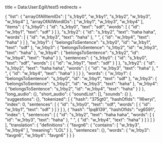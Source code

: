 title = Data:User:Egill/test5
redirects =
>>>>

{
    "list": {
        "arrayOfAllItemIDs": [
            "s_1rby0",
            "w_1rby1",
            "s_1rby2",
            "w_1rby3",
            "w_1rby4"
        ],
        "arrayOfAllWordIDs": [
            "w_1rby1",
            "w_1rby3",
            "w_1rby4"
        ],
        "items": {
            "s_1rby0": {
                "id": "s_1rby0",
                "text": "sdf",
                "words": [
                    {
                        "id": "w_1rby1",
                        "text": "sdf"
                    }
                ]
            },
            "s_1rby2": {
                "id": "s_1rby2",
                "text": "haha haha",
                "words": [
                    {
                        "id": "w_1rby3",
                        "text": "haha"
                    },
                    " ",
                    {
                        "id": "w_1rby4",
                        "text": "haha"
                    }
                ]
            },
            "w_1rby1": {
                "belongsToSentence": "s_1rby0",
                "id": "w_1rby1",
                "text": "sdf"
            },
            "w_1rby3": {
                "belongsToSentence": "s_1rby2",
                "id": "w_1rby3",
                "text": "haha"
            },
            "w_1rby4": {
                "belongsToSentence": "s_1rby2",
                "id": "w_1rby4",
                "text": "haha"
            }
        },
        "sentences": {
            "s_1rby0": {
                "id": "s_1rby0",
                "text": "sdf",
                "words": [
                    {
                        "id": "w_1rby1",
                        "text": "sdf"
                    }
                ]
            },
            "s_1rby2": {
                "id": "s_1rby2",
                "text": "haha haha",
                "words": [
                    {
                        "id": "w_1rby3",
                        "text": "haha"
                    },
                    " ",
                    {
                        "id": "w_1rby4",
                        "text": "haha"
                    }
                ]
            }
        },
        "words": {
            "w_1rby1": {
                "belongsToSentence": "s_1rby0",
                "id": "w_1rby1",
                "text": "sdf"
            },
            "w_1rby3": {
                "belongsToSentence": "s_1rby2",
                "id": "w_1rby3",
                "text": "haha"
            },
            "w_1rby4": {
                "belongsToSentence": "s_1rby2",
                "id": "w_1rby4",
                "text": "haha"
            }
        }
    },
    "long_audio": {},
    "short_audio": {
        "soundList": [],
        "sounds": {}
    },
    "suggestions": {},
    "tokenized": [
        {
            "hash": "375gt0",
            "hashOfIds": "1l6wryi",
            "index": 0,
            "sentences": [
                {
                    "id": "s_1rby0",
                    "text": "sdf",
                    "words": [
                        {
                            "id": "w_1rby1",
                            "text": "sdf"
                        }
                    ]
                }
            ]
        },
        {
            "hash": "1pq8139",
            "hashOfIds": "vg6591",
            "index": 1,
            "sentences": [
                {
                    "id": "s_1rby2",
                    "text": "haha haha",
                    "words": [
                        {
                            "id": "w_1rby3",
                            "text": "haha"
                        },
                        " ",
                        {
                            "id": "w_1rby4",
                            "text": "haha"
                        }
                    ]
                }
            ]
        }
    ],
    "translation": {
        "definitions": {
            "favgn6": {
                "contains": [
                    "w_1rby3",
                    "w_1rby4"
                ],
                "meaning": "LOL"
            }
        },
        "sentences": {},
        "words": {
            "w_1rby3": "favgn6",
            "w_1rby4": "favgn6"
        }
    }
}